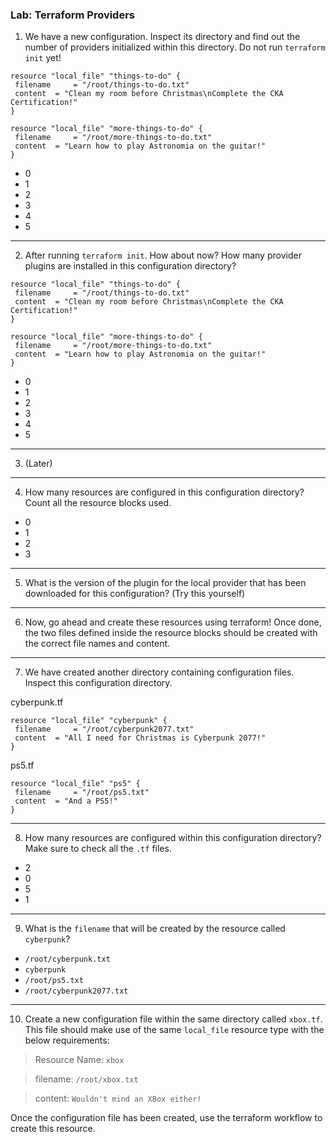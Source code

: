 ### Lab: Terraform Providers

1. We have a new configuration. Inspect its directory and find out the number of providers initialized within this directory.
Do not run `terraform init` yet!

```hcl
resource "local_file" "things-to-do" {
 filename     = "/root/things-to-do.txt"
 content  = "Clean my room before Christmas\nComplete the CKA Certification!"
}

resource "local_file" "more-things-to-do" {
 filename     = "/root/more-things-to-do.txt"
 content  = "Learn how to play Astronomia on the guitar!"
}
```


* 0
* 1
* 2
* 3
* 4
* 5

---

2. After running `terraform init`. How about now? How many provider plugins are installed in this configuration directory?

```hcl
resource "local_file" "things-to-do" {
 filename     = "/root/things-to-do.txt"
 content  = "Clean my room before Christmas\nComplete the CKA Certification!"
}

resource "local_file" "more-things-to-do" {
 filename     = "/root/more-things-to-do.txt"
 content  = "Learn how to play Astronomia on the guitar!"
}
```

* 0
* 1
* 2
* 3
* 4
* 5

---

3. (Later)

---

4. How many resources are configured in this configuration directory?
Count all the resource blocks used.
* 0
* 1
* 2
* 3

---

5. What is the version of the plugin for the local provider that has been downloaded for this configuration? (Try this yourself)

---

6. Now, go ahead and create these resources using terraform!
Once done, the two files defined inside the resource blocks should be created with the correct file names and content.

---

7. We have created another directory containing configuration files.
Inspect this configuration directory.

cyberpunk.tf
```hcl
resource "local_file" "cyberpunk" {
 filename     = "/root/cyberpunk2077.txt"
 content  = "All I need for Christmas is Cyberpunk 2077!"
}
```

ps5.tf
```hcl
resource "local_file" "ps5" {
 filename     = "/root/ps5.txt"
 content  = "And a PS5!"
}
```

---

8. How many resources are configured within this configuration directory?
Make sure to check all the `.tf` files.
* 2
* 0
* 5
* 1

---

9. What is the `filename` that will be created by the resource called `cyberpunk`?

* `/root/cyberpunk.txt`
* `cyberpunk`
* `/root/ps5.txt`
* `/root/cyberpunk2077.txt`

---

10. Create a new configuration file within the same directory called `xbox.tf`. This file should make use of the same `local_file` resource type with the below requirements:

> Resource Name: `xbox`

> filename: `/root/xbox.txt`

> content: `Wouldn't mind an XBox either!`


Once the configuration file has been created, use the terraform workflow to create this resource.


